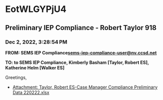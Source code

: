 # EotWLGYPjU4
## Preliminary IEP Compliance - Robert Taylor 918
### Dec 2, 2022, 3:28:54 PM
**FROM: SEMS IEP Compliance<sems-iep-compliance-user@nv.ccsd.net>**

**TO: to SEMS IEP Compliance, Kimberly Basham [Taylor, Robert ES], Katherine Helm [Walker ES]**


Greetings, 





* [Attachment: Taylor, Robert ES-Case Manager Compliance Preliminary Data 220222.xlsx](EotWLGYPjU4-attachment-1.xlsx)
